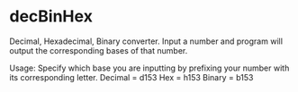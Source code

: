 # decBinHex

Decimal, Hexadecimal, Binary converter.
Input a number and program will output the corresponding bases of that number. 

Usage:
Specify which base you are inputting by prefixing your number with its corresponding letter.
Decimal = d153
Hex = h153
Binary = b153
